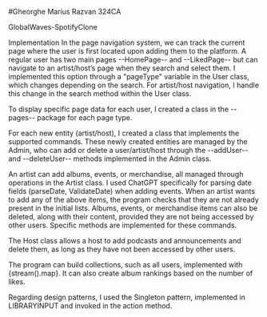 #Gheorghe Marius Razvan 324CA

GlobalWaves-SpotifyClone

Implementation
In the page navigation system, we can track the current page where the user is first located upon adding them to the platform. A regular user has two main pages --HomePage-- and --LikedPage-- but can navigate to an artist/host’s page when they search and select them. I implemented this option through a "pageType" variable in the User class, which changes depending on the search. For artist/host navigation, I handle this change in the search method within the User class.

To display specific page data for each user, I created a class in the --pages-- package for each page type. 

For each new entity (artist/host), I created a class that implements the supported commands. These newly created entities are managed by the Admin, who can add or delete a user/artist/host through the --addUser-- and --deleteUser-- methods implemented in the Admin class.

An artist can add albums, events, or merchandise, all managed through operations in the Artist class. I used ChatGPT specifically for parsing date fields (parseDate, ValidateDate) when adding events. When an artist wants to add any of the above items, the program checks that they are not already present in the initial lists. Albums, events, or merchandise items can also be deleted, along with their content, provided they are not being accessed by other users. Specific methods are implemented for these commands.

The Host class allows a host to add podcasts and announcements and delete them, as long as they have not been accessed by other users.

The program can build collections, such as all users, implemented with {stream().map}. It can also create album rankings based on the number of likes.

Regarding design patterns, I used the Singleton pattern, implemented in LIBRARYINPUT and invoked in the action method.

